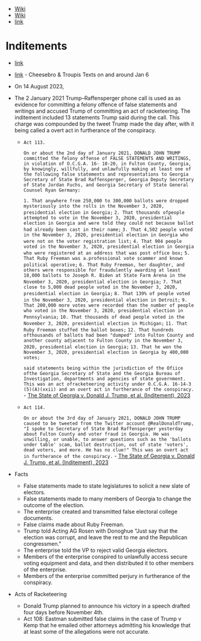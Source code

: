 - [Wiki](https://en.wikipedia.org/wiki/2020_Georgia_election_investigation)
- [Wiki](https://en.wikipedia.org/wiki/Georgia_election_racketeering_prosecution)
- [link](https://www.washingtonpost.com/documents/f11f75f3-4b90-45a9-a71b-5b5c1a90fc9e.pdf?itid=lk_interstitial_manual_4)
# Inditements
- [link](https://www.politico.com/f/?id=00000189-f730-dc32-ab89-f7fc1f760000)
- [link](https://www.lawforward.org/wp-content/uploads/2024/03/Chesebro-Troupis.pdf) - Cheesebro & Troupis Texts on and around Jan 6

- On 14 August 2023, 
- The 2 January 2021 Trump–Raffensperger phone call is used as as evidence for committing a felony offence of false statements and writings and accused Trump of committing an act of racketeering. The inditement included 13 statements Trump said during the call. This charge was compounded by the tweet Trump made the day after, with it being called a overt act in furtherance of the conspiracy.
	- `Act 113.`
	  
	  `On or about the 2nd day of January 2021, DONALD JOHN TRUMP committed the felony offense of FALSE STATEMENTS AND WRITINGS, in violation of O.C.G.A. 16- 10-20, in Fulton County, Georgia, by knowingly, willfully, and unlawfully making at least one of the following false statements and representations to Georgia Secretary of State Brad Raffensperger, Georgia Deputy Secretary of State Jordan Fuchs, and Georgia Secretary of State General Counsel Ryan Germany:`
	  
	  `1. That anywhere from 250,000 to 300,000 ballots were dropped mysteriously into the rolls in the November 3, 2020, presidential election in Georgia;`
	  `2. That thousands ofpeople attempted to vote in the November 3, 2020, presidential election in Georgia and were told they could not because ballot had already been cast in their name;`
	  `3. That 4,502 people voted in the November 3, 2020, presidential election in Georgia who were not on the voter registration list;`
	  `4. That 904 people voted in the November 3, 2020, presidential election in Georgia who were registered at an address that was post office box;`
	  `5. That Ruby Freeman was a.professional vote scammer and known political operative;`
	  `6. That Ruby Freeman, her daughter, and others were responsible for fraudulently awarding at least 18,000 ballots to Joseph R. Biden at State Farm Arena in the November 3, 2020, presidential election in Georgia;`
	  `7. That close to 5,000 dead people voted in the November 3, 2020, presidential election in Georgia;`
	  `8. That 139% of people voted in the November 3, 2020, presidential election in Detroit;`
	  `9. That 200,000 more votes were recorded than the number of people who voted in the November 3, 2020, presidential election in Pennsylvania;`
	  `10. That thousands of dead people voted in the November 3, 2020, presidential election in Michigan;`
	  `11. That Ruby Freeman stuffed the ballot boxes;`
	  `12. That hundreds ofthousands of ballots had been "dumped" into Fulton County and another county adjacent to Fulton County in the November 3, 2020, presidential election in Georgia;`
	  `13. That he won the November 3, 2020, presidential election in Georgia by 400,000 votes;`
	  
	  `said statements being within the jurisdiction of the Ofiice ofthe Georgia Secretary of State and the Georgia Bureau of Investigation, departments and agencies of state government. This was an act ofracketeering activity under O.C.G.A. 16-14-3 (5)(A)(xxii) and an overt act in furtherance of the conspiracy.` - [The State of Georgia v. Donald J. Trump, et al. (Inditement), 2023](https://d3i6fh83elv35t.cloudfront.net/static/2023/08/CRIMINAL-INDICTMENT-Trump-Fulton-County-GA.pdf)
	- `Act 114.`
	  
	  `On or about the 3rd day of January 2021, DONALD JOHN TRUMP caused to be tweeted from the Twitter account @RealDonaldTrump, "I spoke to Secretary of State Brad Raffensperger yesterday about Fulton County and voter fraud in Georgia. He was unwilling, or unable, to answer questions such as the 'ballots under table' scam, ballot destruction, out of state 'voters', dead voters, and more. He has no clue!" This was an overt act in furtherance of the conspiracy.` - [The State of Georgia v. Donald J. Trump, et al. (Inditement), 2023](https://d3i6fh83elv35t.cloudfront.net/static/2023/08/CRIMINAL-INDICTMENT-Trump-Fulton-County-GA.pdf)
- Facts
    - False statements made to state legislatures to solicit a new slate of electors.
    - False statements made to many members of Georgia to change the outcome of the election.
    - The enterprise created and transmitted false electoral college documents.
    - False claims made about Ruby Freeman.
    - Trump told Acting AG Rosen with Donoghue "Just say that the election was corrupt, and leave the rest to me and the Republican congressmen."
    - The enterprise told the VP to reject valid Georgia electors.
    - Members of the enterprise conspired to unlawfully access secure voting equipment and data, and then distributed it to other members of the enterprise.
    - Members of the enterprise committed perjury in furtherance of the conspiracy.
- Acts of Racketeering
    - Donald Trump planned to announce his victory in a speech drafted four days before November 4th.
    - Act 108: Eastman submitted false claims in the case of Trump v Kemp that he emailed other attorneys admitting his knowledge that at least some of the allegations were not accurate.
